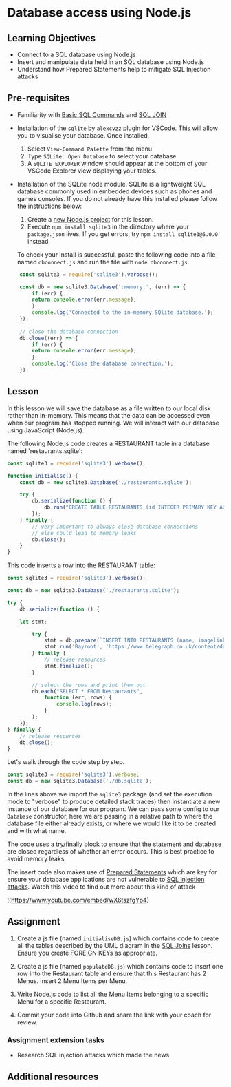 # Database access using Node.js

## Learning Objectives
* Connect to a SQL database using Node.js 
* Insert and manipulate data held in an SQL database using Node.js
* Understand how Prepared Statements help to mitigate SQL Injection attacks

## Pre-requisites
* Familiarity with [Basic SQL Commands](/curriculum/Bootcamp/Unit-3-Relational_Databases/0.3.3-Basic_SQL_Commands.html) and [SQL JOIN](/curriculum/Bootcamp/Unit-3-Relational_Databases/0.3.4-SQL_Joins.html)

* Installation of the `sqlite` by `alexcvzz` plugin for VSCode. This will allow you to visualise your database. Once installed,
  1. Select `View-Command Palette` from the menu
  2. Type `SQLite: Open Database` to select your database
  3. A `SQLITE EXPLORER` window should appear at the bottom of your VSCode Explorer view displaying your tables. 

* Installation of the SQLite node module. SQLite is a lightweight SQL database commonly used in embedded devices such as phones and games consoles. If you do not already have this installed please follow the instructions below:

  1. Create a [new Node.js project](/curriculum/Bootcamp/FAQ#createNewProject) for this lesson.
  1. Execute `npm install sqlite3` in the directory where your `package.json` lives. If you get errors, try `npm install sqlite3@5.0.0` instead. 

    To check your install is successful, paste the following code into a file named `dbconnect.js` and run the file with `node dbconnect.js`. 

```js
    const sqlite3 = require('sqlite3').verbose();

    const db = new sqlite3.Database(':memory:', (err) => {
        if (err) {
        return console.error(err.message);
        }
        console.log('Connected to the in-memory SQlite database.');
    });
  
    // close the database connection
    db.close((err) => {
        if (err) {
        return console.error(err.message);
        }
        console.log('Close the database connection.');
    });
```

## Lesson
In this lesson we will save the database as a file written to our local disk rather than in-memory. This means that the data can be accessed even when our program has stopped running. We will interact with our database using JavaScript (Node.js).

The following Node.js code creates a RESTAURANT table in a database named 'restaurants.sqlite':
```js
const sqlite3 = require('sqlite3').verbose();

function initialise() {
    const db = new sqlite3.Database('./restaurants.sqlite');

    try {
        db.serialize(function () { 
            db.run("CREATE TABLE RESTAURANTS (id INTEGER PRIMARY KEY AUTOINCREMENT, name TEXT, imagelink TEXT)");
        });
    } finally { 
        // very important to always close database connections
        // else could lead to memory leaks
        db.close();
    }
}
```

This code inserts a row into the RESTAURANT table:

```js
const sqlite3 = require('sqlite3').verbose();

const db = new sqlite3.Database('./restaurants.sqlite');

try {
    db.serialize(function () { 

    let stmt;

        try {
            stmt = db.prepare(`INSERT INTO RESTAURANTS (name, imagelink) VALUES (?, ?)`);
            stmt.run('Bayroot', 'https://www.telegraph.co.uk/content/dam/Travel/Destinations/Europe/England/Brighton/brighton-restaurants-hotel-du-vin-bistro.jpg');
        } finally {
            // release resources 
            stmt.finalize();
        }

        // select the rows and print them out
        db.each("SELECT * FROM Restaurants",
            function (err, rows) {  
                console.log(rows);  
            }
        );
    });
} finally {
    // release resources 
    db.close();  
}

```     
Let's walk through the code step by step.

```javascript
const sqlite3 = require('sqlite3').verbose;
const db = new sqlite3.Database('./db.sqlite');
```
In the lines above we import the `sqlite3` package (and set the execution mode to "verbose" to produce detailed stack traces) then instantiate a new instance of our database for our program. We can pass some config to our `Database` constructor, here we are passing in a relative path to where the database file either already exists, or where we would like it to be created and with what name.

The code uses a [try/finally](https://www.w3schools.com/jsref/jsref_try_catch.asp) block to ensure that the statement and database are closed regardless of whether an error occurs. This is best practice to avoid memory leaks.

The insert code also makes use of [Prepared Statements](https://cheatsheetseries.owasp.org/cheatsheets/SQL_Injection_Prevention_Cheat_Sheet.html) which are key for ensure your database applications are not vulnerable to [SQL injection attacks](https://portswigger.net/web-security/sql-injection). Watch this video to find out more about this kind of attack

!(https://www.youtube.com/embed/wX6tszfgYp4)

## Assignment
1. Create a js file (named `initialiseDB.js`) which contains code to create all the tables described by the UML diagram in the [SQL Joins](/curriculum/Bootcamp/Unit-3-Relational_Databases/0.3.4-SQL_Joins.html) lesson. Ensure you create FOREIGN KEYs as appropriate. 

1. Create a js file (named `populateDB.js`) which contains code to insert one row into the Restaurant table and ensure that this Restaurant has 2 Menus. Insert 2 Menu Items per Menu. 

1. Write Node.js code to list all the Menu Items belonging to a specific Menu for a specific Restaurant.

1. Commit your code into Github and share the link with your coach for review.

### Assignment extension tasks
* Research SQL injection attacks which made the news 

## Additional resources
